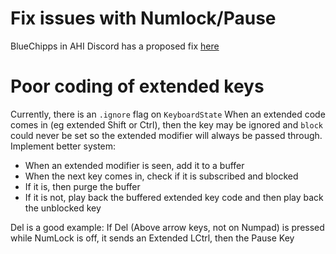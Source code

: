 ﻿# Fix issues with Numlock/Pause 
BlueChipps in AHI Discord has a proposed fix [here](https://github.com/bluechipps/AutoHotInterception/tree/pause_numlock_support)

# Poor coding of extended keys
Currently, there is an `.ignore` flag on `KeyboardState`
When an extended code comes in (eg extended Shift or Ctrl), then the key may be ignored and `block` could never be set 
so the extended modifier will always be passed through.  
Implement better system:  
* When an extended modifier is seen, add it to a buffer  
* When the next key comes in, check if it is subscribed and blocked
* If it is, then purge the buffer
* If it is not, play back the buffered extended key code and then play back the unblocked key

Del is a good example:
If Del (Above arrow keys, not on Numpad) is pressed while NumLock is off, it sends an Extended LCtrl, then the Pause Key
